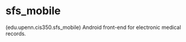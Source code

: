 sfs_mobile
==========

(edu.upenn.cis350.sfs_mobile) Android front-end for electronic medical records.
